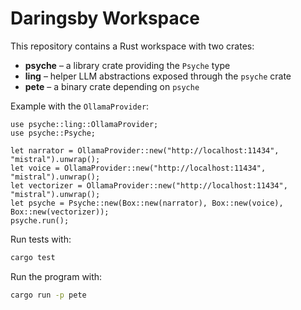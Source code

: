 # Daringsby Workspace

This repository contains a Rust workspace with two crates:

- **psyche** – a library crate providing the `Psyche` type
- **ling** – helper LLM abstractions exposed through the `psyche` crate
- **pete** – a binary crate depending on `psyche`

Example with the `OllamaProvider`:

```rust,no_run
use psyche::ling::OllamaProvider;
use psyche::Psyche;

let narrator = OllamaProvider::new("http://localhost:11434", "mistral").unwrap();
let voice = OllamaProvider::new("http://localhost:11434", "mistral").unwrap();
let vectorizer = OllamaProvider::new("http://localhost:11434", "mistral").unwrap();
let psyche = Psyche::new(Box::new(narrator), Box::new(voice), Box::new(vectorizer));
psyche.run();
```


Run tests with:

```sh
cargo test
```

Run the program with:

```sh
cargo run -p pete
```
